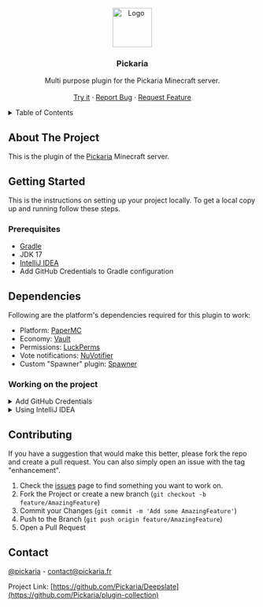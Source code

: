 <!-- PROJECT LOGO -->
<br />
<div align="center">
  <a href="https://github.com/Pickaria/plugin-collection">
    <img src="https://www.pickaria.fr/assets/images/Bloc.jpg" alt="Logo" width="80" height="80">
  </a>

<h3 align="center">Pickaria</h3>
  <p align="center">
    Multi purpose plugin for the Pickaria Minecraft server.
    <br />
    <br />
    <a href="https://www.pickaria.fr">Try it</a>
    ·
    <a href="https://github.com/Pickaria/plugin-collection/issues">Report Bug</a>
    ·
    <a href="https://github.com/Pickaria/plugin-collection/issues">Request Feature</a>
  </p>
</div>



<!-- TABLE OF CONTENTS -->
<details>
  <summary>Table of Contents</summary>
  <ol>
    <li>
      <a href="#about-the-project">About The Project</a>
    </li>
    <li>
      <a href="#getting-started">Getting Started</a>
      <ul>
        <li><a href="#prerequisites">Prerequisites</a></li>
      </ul>
    </li>
    <li><a href="#dependencies">Dependencies</a></li>
      <ul>
        <li><a href="#working-on-the-project">Working on the project</a></li>
      </ul>
    <li><a href="#contributing">Contributing</a></li>
    <li><a href="#contact">Contact</a></li>
  </ol>
</details>



<!-- ABOUT THE PROJECT -->

## About The Project

This is the plugin of the [Pickaria](https://www.pickaria.fr) Minecraft server.


<!-- GETTING STARTED -->

## Getting Started

This is the instructions on setting up your project locally.
To get a local copy up and running follow these steps.

### Prerequisites

* [Gradle](https://gradle.org/)
* JDK 17
* [IntelliJ IDEA](https://www.jetbrains.com/idea/)
* Add GitHub Credentials to Gradle configuration

## Dependencies

Following are the platform's dependencies required for this plugin to work:

- Platform: [PaperMC](https://papermc.io/)
- Economy: [Vault](https://www.spigotmc.org/resources/vault.34315/)
- Permissions: [LuckPerms](https://luckperms.net/)
- Vote notifications: [NuVotifier](https://www.spigotmc.org/resources/nuvotifier.13449/)
- Custom "Spawner" plugin: [Spawner](https://github.com/Pickaria/Spawner/releases/latest)

### Working on the project

<details>
<summary>Add GitHub Credentials</summary>

1. Create credentials
   Follow the guide here
   on [Managing your personal access tokens](https://docs.github.com/en/authentication/keeping-your-account-and-data-secure/managing-your-personal-access-tokens).
2. Add these to the file `~/.gradle/gradle.properties`
    ```properties
    gpr.user = YourGitHubUsername
    gpr.key = github_pat_***  # Replace this with the token previously generated
    ```

</details>

<details>
  <summary>Using IntelliJ IDEA</summary>

1. Clone the repository
   ```sh
   # Using HTTPS
   git clone https://github.com/Pickaria/Deepslate.git
   
   # Using SSH (recommended)
   git clone git@github.com:Pickaria/Deepslate.git
   ```
   If using SSH, remember to [add an SSH key](https://github.com/settings/keys) on your GitHub profile.

2. Open the project in IntelliJ IDEA and wait for it to load everything
3. Install JDK
    1. Go to _File_ → _Project Structure_
    2. In the new window, open the _SDK_ dropdown then select _Add SDK_ → _Download JDK..._
    3. This should open the following window, select the version 17 and Temurin Vendor  
       ![download-jdk-intellij.png](docs/images/download-jdk-intellij.png)
    4. Let the IDE index the newly downloaded JDK, this can take a while depending on your computer
    5. Alternatively, you can install JDK manually
       ```shell
       # Debian/Ubuntu
       sudo apt install openjdk-17-jdk
 
       # RHEL/Fedora
       sudo dnf install java-17-openjdk
       ```
       For Windows, download Temurin from [Adoptium](https://adoptium.net/)
4. Once the JDK is set up, open the _Gradle_ on the right of the IDE, and click on the _Reload All Gradle Projects_
   button, this will download and index all the dependencies required by the plugins  
   ![reload-gradle-intellij.png](docs/images/reload-gradle-intellij.png)

<!--
5. Run the `setupServer` Gradle task to create a test server.
6. Once everything is done, you can run the _start-server_ task, this will run the _shadow_ task first and start a test
   server on your computer.  
   While the server is running, you can run the _shadow_ task to compile the plugins, the jar files are automatically
   placed in the test server's plugins folder.
-->

</details>

<!-- CONTRIBUTING -->

## Contributing

If you have a suggestion that would make this better, please fork the repo and create a pull request.
You can also simply open an issue with the tag "enhancement".

1. Check the [issues](https://github.com/Pickaria/plugin-collection/issues) page to find something you want to work on.
2. Fork the Project or create a new branch (`git checkout -b feature/AmazingFeature`)
3. Commit your Changes (`git commit -m 'Add some AmazingFeature'`)
4. Push to the Branch (`git push origin feature/AmazingFeature`)
5. Open a Pull Request

<!-- CONTACT -->

## Contact

[@pickaria](https://twitter.com/pickaria) - contact@pickaria.fr

Project Link: [https://github.com/Pickaria/Deepslate](https://github.com/Pickaria/plugin-collection)